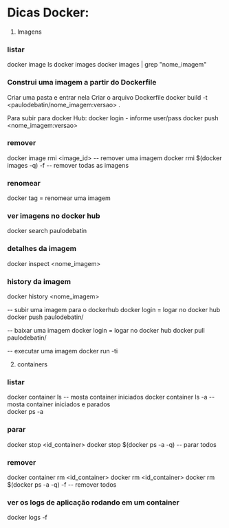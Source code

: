 # Dicas Docker:

1) Imagens

### listar 
docker image ls
docker images
docker images | grep "nome_imagem"


### Construi uma imagem a partir do Dockerfile
Criar uma pasta e entrar nela
Criar o arquivo Dockerfile
docker build -t <paulodebatin/nome_imagem:versao> .

Para subir para docker Hub:
docker login
	- informe user/pass
docker push <nome_imagem:versao>

### remover
docker image rmi <image_id>                         -- remover uma imagem
docker rmi $(docker images -q) -f                   -- remover todas as imagens

### renomear
docker tag <id da imagem> <novo nome da imagem> = renomear uma imagem

### ver imagens no docker hub
docker search paulodebatin

### detalhes da imagem
docker inspect <nome_imagem> 

### history da imagem
docker history <nome_imagem>

-- subir uma imagem para o dockerhub
docker login = logar no docker hub
docker push paulodebatin/<nome da imagem>

-- baixar uma imagem
docker login = logar no docker hub
docker pull paulodebatin/<nome da imagem>

-- executar uma imagem
docker run -ti <nome da imagem>


2) containers

### listar
docker container ls 	-- mosta container iniciados
docker container ls -a 	-- mosta container iniciados e parados	
docker ps -a                                    

### parar
docker stop <id_container>
docker stop $(docker ps -a -q)                  -- parar todos

### remover
docker container rm <id_container>
docker rm <id_container>
docker rm $(docker ps -a -q) -f                  -- remover todos
	
### ver os logs de aplicação rodando em um container
docker logs <id do container> -f
	